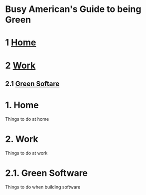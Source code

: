 # Busy American's Guide to being Green

# 1 [Home](#1)   
# 2 [Work](#2)   
## 2.1 [Green Softare](#2.1)


# 1. Home<a id='1'></a>
Things to do at home

# 2. Work<a id='2'></a>
Things to do at work

# 2.1. Green Software<a id='2.1'></a>
Things to do when building software
